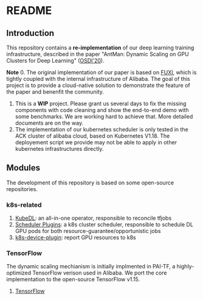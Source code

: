 # README

## Introduction
This repository contains a **re-implementation** of our deep learning training infrastructure, described in the paper "AntMan: Dynamic Scaling on GPU Clusters for Deep Learning" ([OSDI'20](https://www.usenix.org/conference/osdi20/presentation/xiao)).

**Note**
0. The original implementation of our paper is based on [FUXI](https://dl.acm.org/doi/10.14778/2733004.2733012), which is tightly coupled with the internal infrastructure of Alibaba. The goal of this project is to provide a cloud-native solution to demonstrate the feature of the paper and benenfit the community.
1. This is a **WIP** project. Please grant us several days to fix the missing components with code cleaning and show the end-to-end demo with some benchmarks. We are working hard to achieve that. More detailed documents are on the way.
2. The implementation of our kubernetes scheduler is only tested in the ACK cluster of alibaba cloud, based on Kubernetes V1.18. The deployement script we provide may not be able to apply in other kubernetes infrastructures directly.

## Modules
The development of this repository is based on some open-source repositories.

### k8s-related
1. [KubeDL](https://github.com/alibaba/kubedl): an all-in-one operator, responsible to reconcile tfjobs
2. [Scheduler Plugins](https://github.com/kubernetes-sigs/scheduler-plugins/tree/release-1.18): a k8s cluster scheduler, responsible to schedule DL GPU pods for both resource-guarantee/opportunistic jobs
3. [k8s-device-plugin](https://github.com/NVIDIA/k8s-device-plugin): report GPU resources to k8s

### TensorFlow
The dynamic scaling mechianism is initially implmented in PAI-TF, a highly-optimized TensorFlow verison used in Alibaba. 
We port the core implementation to the open-source TensorFlow v1.15.
1. [TensorFlow](https://github.com/tensorflow/tensorflow/tree/r1.15)
